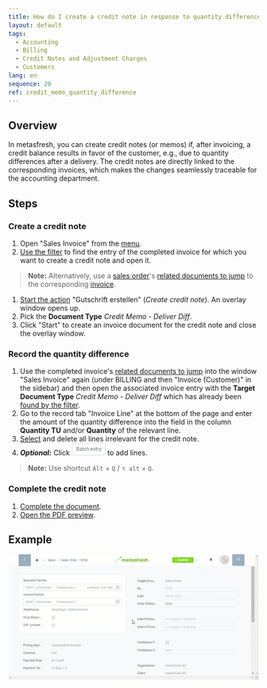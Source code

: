 ```yaml
---
title: How do I create a credit note in response to quantity differences after invoicing?
layout: default
tags:
  - Accounting
  - Billing
  - Credit Notes and Adjustment Charges
  - Customers
lang: en
sequence: 20
ref: credit_memo_quantity_difference
---
```


## Overview
In metasfresh, you can create credit notes (or memos) if, after invoicing, a credit balance results in favor of the customer, e.g., due to quantity differences after a delivery. The credit notes are directly linked to the corresponding invoices, which makes the changes seamlessly traceable for the accounting department.

## Steps

### Create a credit note
1. Open "Sales Invoice" from the [menu](Menu).
1. [Use the filter](Filtering_function) to find the entry of the completed invoice for which you want to create a credit note and open it.
 >**Note:** Alternatively, use a [sales order](SalesOrder_recording)'s [related documents to jump](JumptoviaSidebar) to the corresponding [invoice](Invoice_SalesOrder).

1. [Start the action](StartAction#actions-menu) "Gutschrift erstellen" (*Create credit note*). An overlay window opens up.
1. Pick the **Document Type** *Credit Memo - Deliver Diff*.
1. Click "Start" to create an invoice document for the credit note and close the overlay window.

### Record the quantity difference
1. Use the completed invoice's [related documents to jump](JumptoviaSidebar) into the window "Sales Invoice" again (under BILLING and then "Invoice (Customer)" in the sidebar) and then open the associated invoice entry with the **Target Document Type** *Credit Memo - Deliver Diff* which has already been [found by the filter](Filtering_function).
1. Go to the record tab "Invoice Line" at the bottom of the page and enter the amount of the quantity difference into the field in the column **Quantity TU** and/or **Quantity** of the relevant line.
1. [Select](RecordSelection) and delete all lines irrelevant for the credit note.
1. ***Optional:*** Click !["Batch entry"](assets/Batch_Entry_Button.png) to add lines.
 >**Note:** Use shortcut `Alt` + `Q` / `⌥ alt` + `Q`.

### Complete the credit note
1. [Complete the document](DocumentProcessingComplete).
1. [Open the PDF preview](PrintPreview).

## Example
![](assets/Credit_memo_quantity_difference.gif)
